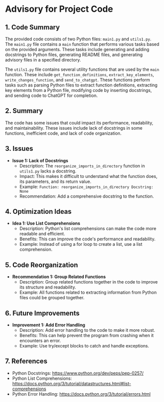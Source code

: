 # Advisory for Project Code

## 1. Code Summary

The provided code consists of two Python files: `main1.py` and `utils1.py`. The `main1.py` file contains a `main` function that performs various tasks based on the provided arguments. These tasks include generating and adding docstrings to Python files, generating README files, and generating advisory files in a specified directory. 

The `utils1.py` file contains several utility functions that are used by the `main` function. These include `get_function_definitions`, `extract_key_elements`, `write_changes_function`, and `send_to_chatgpt`. These functions perform tasks such as parsing Python files to extract function definitions, extracting key elements from a Python file, modifying code by inserting docstrings, and sending code to ChatGPT for completion.

## 2. Summary

The code has some issues that could impact its performance, readability, and maintainability. These issues include lack of docstrings in some functions, inefficient code, and lack of code organization.

## 3. Issues

- **Issue 1: Lack of Docstrings**
  - Description: The `reorganize_imports_in_directory` function in `utils1.py` lacks a docstring.
  - Impact: This makes it difficult to understand what the function does, its parameters, and its return value.
  - Example: `Function: reorganize_imports_in_directory Docstring: None`
  - Recommendation: Add a comprehensive docstring to the function.

## 4. Optimization Ideas

- **Idea 1: Use List Comprehensions**
  - Description: Python's list comprehensions can make the code more readable and efficient.
  - Benefits: This can improve the code's performance and readability.
  - Example: Instead of using a for loop to create a list, use a list comprehension.

## 5. Code Reorganization

- **Recommendation 1: Group Related Functions**
  - Description: Group related functions together in the code to improve its structure and readability.
  - Example: All functions related to extracting information from Python files could be grouped together.

## 6. Future Improvements

- **Improvement 1: Add Error Handling**
  - Description: Add error handling to the code to make it more robust.
  - Benefits: This can help prevent the program from crashing when it encounters an error.
  - Example: Use try/except blocks to catch and handle exceptions.

## 7. References

- Python Docstrings: https://www.python.org/dev/peps/pep-0257/
- Python List Comprehensions: https://docs.python.org/3/tutorial/datastructures.html#list-comprehensions
- Python Error Handling: https://docs.python.org/3/tutorial/errors.html
